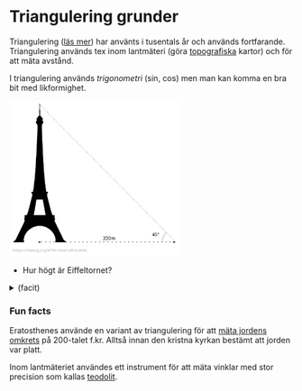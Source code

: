 # Triangulering grunder

Triangulering ([läs mer](https://sv.wikipedia.org/wiki/Triangulering))
har använts i tusentals år och används fortfarande. Triangulering
används tex inom lantmäteri (göra
[topografiska](https://sv.wikipedia.org/wiki/Topografi) kartor) och
för att mäta avstånd.

I triangulering används *trigonometri* (sin, cos) men man kan komma en
bra bit med likformighet.

<img src="eiffeltower.svg" width="60%" />

* Hur högt är Eiffeltornet?

<details><summary>(facit)</summary>

330m

</details>

### Fun facts

Eratosthenes använde en variant av triangulering för att [mäta jordens
omkrets](https://sv.wikipedia.org/wiki/Eratosthenes) på 200-talet
f.kr. Alltså innan den kristna kyrkan bestämt att jorden var platt.

Inom lantmäteriet användes ett instrument för att mäta vinklar med
stor precision som kallas [teodolit](https://en.wikipedia.org/wiki/Theodolite).
